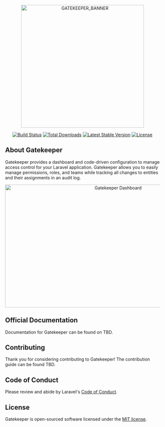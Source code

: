 <p align="center"><img width="400" alt="GATEKEEPER_BANNER" src="https://github.com/user-attachments/assets/34ccb753-7ff7-42da-85f6-d35aed9a3adf" alt="Gatekeeper Logo" /></p>

<p align="center">
<a href="https://github.com/gillyware/gatekeeper/actions"><img src="https://github.com/gillyware/gatekeeper/workflows/tests/badge.svg" alt="Build Status"></a>
<a href="https://packagist.org/packages/laravel/framework"><img src="https://img.shields.io/packagist/dt/gillyware/gatekeeper" alt="Total Downloads"></a>
<a href="https://packagist.org/packages/laravel/framework"><img src="https://img.shields.io/packagist/v/gillyware/gatekeeper" alt="Latest Stable Version"></a>
<a href="https://packagist.org/packages/laravel/framework"><img src="https://img.shields.io/packagist/l/gillyware/gatekeeper" alt="License"></a>
</p>

## About Gatekeeper

Gatekeeper provides a dashboard and code-driven configuration to manage access control for your Laravel application. Gatekeeper allows you to easily manage permissions, roles, and teams while tracking all changes to entities and their assignments in an audit log.

<p align="center">
    <img width="720" height="400" alt="Gatekeeper Dashboard" src="https://github.com/user-attachments/assets/80794616-2ac4-4999-81c0-58db1604862b" />

</p>

## Official Documentation

Documentation for Gatekeeper can be found on TBD.

## Contributing

Thank you for considering contributing to Gatekeeper! The contribution guide can be found TBD.

## Code of Conduct

Please review and abide by Laravel's [Code of Conduct](https://laravel.com/docs/contributions#code-of-conduct).

## License

Gatekeeper is open-sourced software licensed under the [MIT license](LICENSE.md).
